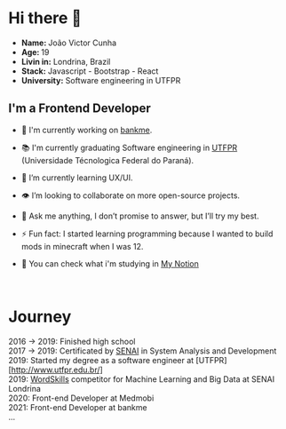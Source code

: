 # Hi there 👋

<ul>
<li><strong>Name: </strong>João Victor Cunha</li>
<li><strong>Age: </strong>19</li>
<li><strong>Livin in:</strong> Londrina, Brazil</li>
<li><strong>Stack:</strong> Javascript - Bootstrap - React</li>
<li><strong>University:</strong> Software engineering in UTFPR</strong></li>
</ul>

## I'm a Frontend Developer

- 🔭 I'm currently working on [bankme][bankme].

- 📚 I'm currently graduating Software engineering in [UTFPR][utfpr] (Universidade Técnologica Federal do Paraná).

- 🌱 I’m currently learning UX/UI.

- 👁️ I’m looking to collaborate on more open-source projects.

- 💬 Ask me anything, I don’t promise to answer, but I’ll try my best.

- ⚡ Fun fact: I started learning programming because I wanted to build mods in minecraft when I was 12.

- 📕 You can check what i'm studying in [My Notion][notion]
<br />

# Journey

2016 &#8594; 2019: Finished high school<br/>
2017 &#8594; 2019: Certificated by [SENAI][senai] in System Analysis and Development<br/>
2019: Started my degree as a software engineer at [UTFPR][http://www.utfpr.edu.br/]<br/>
2019: [WordSkills][wordskills] competitor for Machine Learning and Big Data at SENAI Londrina<br/>
2020: Front-end Developer at Medmobi<br/>
2021: Front-end Developer at bankme<br/>
...

[utfpr]: http://www.utfpr.edu.br/
[instagram]: https://www.instagram.com/jvgcunha/
[linkedin]: https://www.linkedin.com/in/Jott4
[html]: https://developer.mozilla.org/docs/Web/HTML
[css]: https://developer.mozilla.org/docs/Web/CSS
[javascript]: https://developer.mozilla.org/docs/Web/JavaScript
[react]: https://reactjs.org/
[python]: https://www.python.org/
[pandas]: https://pandas.pydata.org/
[scikitlearn]: https://scikit-learn.org/
[mysql]: https://www.mysql.com/
[node]: https://nodejs.org/en/
[senai]: http://www.portaldaindustria.com.br/senai/en/about/senai/
[wordskills]: https://worldskills.org/
[notion]: https://www.notion.so/Me-6706e75fae284282b9f5aa8d1ecee4aa
[bankme]: http://bankme.tech/
